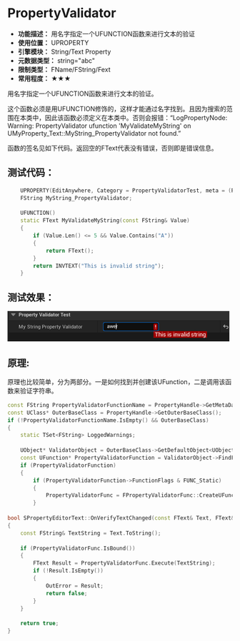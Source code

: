 ﻿# PropertyValidator

- **功能描述：** 用名字指定一个UFUNCTION函数来进行文本的验证
- **使用位置：** UPROPERTY
- **引擎模块：** String/Text Property
- **元数据类型：** string="abc"
- **限制类型：** FName/FString/Fext
- **常用程度：** ★★★

用名字指定一个UFUNCTION函数来进行文本的验证。

这个函数必须是用UFUNCTION修饰的，这样才能通过名字找到。且因为搜索的范围在本类中，因此该函数必须定义在本类中。否则会报错：“LogPropertyNode: Warning: PropertyValidator ufunction 'MyValidateMyString' on UMyProperty_Text::MyString_PropertyValidator not found.”

函数的签名见如下代码。返回空的FText代表没有错误，否则即是错误信息。

## 测试代码：

```cpp
	UPROPERTY(EditAnywhere, Category = PropertyValidatorTest, meta = (PropertyValidator = "MyValidateMyString"))
	FString MyString_PropertyValidator;

	UFUNCTION()
	static FText MyValidateMyString(const FString& Value)
	{
		if (Value.Len() <= 5 && Value.Contains("A"))
		{
			return FText();
		}
		return INVTEXT("This is invalid string");
	}
```

## 测试效果：

![Untitled](Untitled.png)

## 原理:

原理也比较简单，分为两部分。一是如何找到并创建该UFunction，二是调用该函数来验证字符串。

```cpp
const FString PropertyValidatorFunctionName = PropertyHandle->GetMetaData(NAME_PropertyValidator);
const UClass* OuterBaseClass = PropertyHandle->GetOuterBaseClass();
if (!PropertyValidatorFunctionName.IsEmpty() && OuterBaseClass)
{
	static TSet<FString> LoggedWarnings;

	UObject* ValidatorObject = OuterBaseClass->GetDefaultObject<UObject>();
	const UFunction* PropertyValidatorFunction = ValidatorObject->FindFunction(*PropertyValidatorFunctionName);
	if (PropertyValidatorFunction)
	{
		if (PropertyValidatorFunction->FunctionFlags & FUNC_Static)
		{
			PropertyValidatorFunc = FPropertyValidatorFunc::CreateUFunction(ValidatorObject, PropertyValidatorFunction->GetFName());
		}

bool SPropertyEditorText::OnVerifyTextChanged(const FText& Text, FText& OutError)
{
	const FString& TextString = Text.ToString();

	if (PropertyValidatorFunc.IsBound())
	{
		FText Result = PropertyValidatorFunc.Execute(TextString);
		if (!Result.IsEmpty())
		{
			OutError = Result;
			return false;
		}
	}

	return true;
}
```